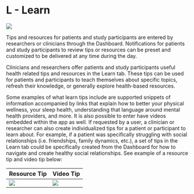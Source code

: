 # L - Learn

![](05-using/assets/learn.png)

Tips and resources for patients and study participants are entered by researchers or clinicians through the Dashboard. Notifications for patients and study participants to review tips or resources can be preset and customized to be delivered at any time during the day.

Clinicians and researchers offer patients and study participants useful health related tips and resources in the Learn tab. These tips can be used for patients and participants to teach themselves about specific topics, refresh their knowledge, or generally explore health-based resources.

Some examples of what learn tips include are supported snippets of information accompanied by links that explain how to better your physical wellness, your sleep health, understanding that language around mental health providers, and more. It is also possible to enter have videos embedded within the app as well. If requested by a user, a clinician or researcher can also create individualized tips for a patient or participant to learn about. For example, if a patient was specifically struggling with social relationships (i.e. friendships, family dynamics, etc.), a set of tips in the Learn tab could be specifically created from the Dashboard for how to navigate and create healthy social relationships. See example of a resource tip and video tip below:

| Resource Tip    | Video Tip |
| ----------- | ----------- |
| ![](05-using/assets/learn3.png)      | ![](05-using/assets/learn2.png) |
